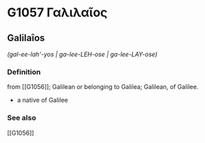 # G1057 Γαλιλαῖος

## Galilaîos

_(gal-ee-lah'-yos | ga-lee-LEH-ose | ga-lee-LAY-ose)_

### Definition

from [[G1056]]; Galilean or belonging to Galilea; Galilean, of Galilee.

- a native of Galilee

### See also

[[G1056]]

